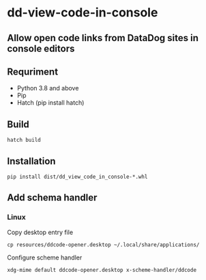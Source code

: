 # dd-view-code-in-console
Allow open code links from DataDog sites in console editors
-----

## Requriment
* Python 3.8 and above
* Pip
* Hatch (pip install hatch)

## Build
```console
hatch build
```

## Installation

```console
pip install dist/dd_view_code_in_console-*.whl
```

## Add schema handler
### Linux
Copy desktop entry file
```console
cp resources/ddcode-opener.desktop ~/.local/share/applications/
```
Configure scheme handler
```console
xdg-mime default ddcode-opener.desktop x-scheme-handler/ddcode
```


